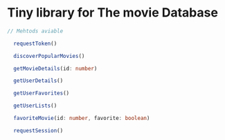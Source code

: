 # Tiny library for The movie Database

``` typescript
// Mehtods aviable

  requestToken()

  discoverPopularMovies() 

  getMovieDetails(id: number)

  getUserDetails() 

  getUserFavorites() 

  getUserLists() 

  favoriteMovie(id: number, favorite: boolean) 

  requestSession()

```
